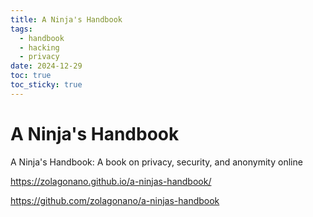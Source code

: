 ```yaml
---
title: A Ninja's Handbook
tags:
  - handbook
  - hacking
  - privacy
date: 2024-12-29
toc: true
toc_sticky: true
---
```



# A Ninja's Handbook
A Ninja's Handbook: A book on privacy, security, and anonymity online


https://zolagonano.github.io/a-ninjas-handbook/

https://github.com/zolagonano/a-ninjas-handbook

